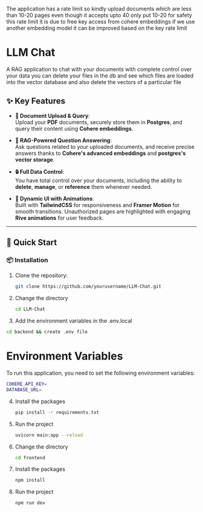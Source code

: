 The application has a rate limit so kindly upload documents which are less than 10-20 pages even though it accepts upto 40 only put 10-20 for safety this rate limit it is due to free key access from cohere embeddings if we use another embedding model it can be improved based on the key rate limit

# LLM Chat

A RAG application to chat with your documents with complete control over your data you can delete your files in the db and see which files are loaded into the vector database and also delete the vectors of a particular file

## ✨ Key Features

- **📄 Document Upload & Query**:  
   Upload your **PDF** documents, securely store them in **Postgres**, and query their content using **Cohere embeddings**.
  
- **🧠 RAG-Powered Question Answering**:  
   Ask questions related to your uploaded documents, and receive precise answers thanks to **Cohere's advanced embeddings** and **postgres's vector storage**.

- **🔒 Full Data Control**:  
   You have total control over your documents, including the ability to **delete**, **manage**, or **reference** them whenever needed.

- **🎨 Dynamic UI with Animations**:  
   Built with **TailwindCSS** for responsiveness and **Framer Motion** for smooth transitions. Unauthorized pages are highlighted with engaging **Rive animations** for user feedback.
  
---

## 🚀 Quick Start

### 📦 Installation

1. Clone the repository:
   ```bash
   git clone https://github.com/yourusername/LLM-Chat.git
   ```
2. Change the directory
   ```bash
   cd LLM-Chat
   ```
3. Add the environment variables in the .env.local
  ```bash
  cd backend && create .env file
  ```

# Environment Variables
To run this application, you need to set the following environment variables:

```bash
COHERE_API_KEY=
DATABASE_URL=
```

4. Install the packages
   ```bash
   pip install -r requirements.txt
   ```
5. Run the project
   ```bash
   uvicorn main:app --reload
   ```

6. Change the directory
   ```bash
   cd frontend
   ```
7. Install the packages
   ```bash
   npm install
   ```
9. Run the project
   ```bash
   npm run dev
   ```
